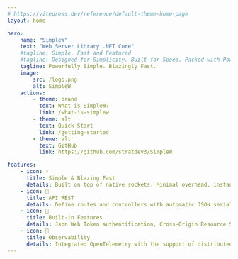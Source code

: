 ```yaml
---
# https://vitepress.dev/reference/default-theme-home-page
layout: home

hero:
    name: "SimpleW"
    text: "Web Server Library .NET Core"
    #tagline: Simple, Fast and Featured
    #tagline: Designed for Simplicity. Built for Speed. Packed with Power.
    tagline: Powerfully Simple. Blazingly Fast.
    image:
        src: /logo.png
        alt: SimpleW
    actions:
        - theme: brand
          text: What is SimpleW?
          link: /what-is-simplew
        - theme: alt
          text: Quick Start
          link: /getting-started
        - theme: alt
          text: GitHub
          link: https://github.com/stratdev3/SimpleW

features:
    - icon: ⚡
      title: Simple & Blazing Fast
      details: Built on top of native sockets. Minimal overhead, instant startup, ideal for microservices, embedded apps, and high-performance workloads.
    - icon: 🧩
      title: API REST
      details: Define routes and controllers with automatic JSON serialization. Focus on your business logic, no boilerplate, no mess.
    - icon: 🔋
      title: Built-in Features
      details: Json Web Token authentification, Cross-Origin Resource Sharing, SSL for security. Websockets and Server Sent Events for real-time communication.
    - icon: 🔬
      title: Observability
      details: Integrated OpenTelemetry with the support of distributed tracing and metrics collection. Easier to monitor, debug, and analyze requests.
---
```

